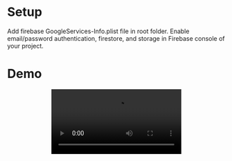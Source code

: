 # Setup
Add firebase GoogleServices-Info.plist file in root folder. Enable email/password authentication, firestore, and storage in Firebase console of your project.

# Demo

<div align="center">
  <video  src="https://github.com/user-attachments/assets/24011184-fac5-4f73-85b8-3b5dc1649d54" />
</div>






